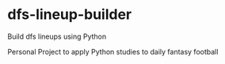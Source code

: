 # dfs-lineup-builder
Build dfs lineups using Python

Personal Project to apply Python studies to daily fantasy football
